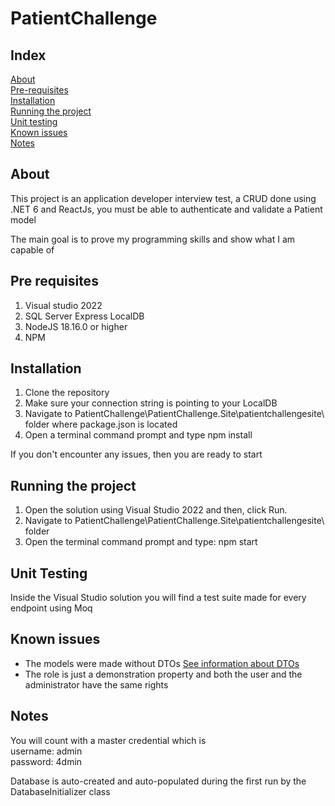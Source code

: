 # PatientChallenge

## Index

[About](#about)<br>
[Pre-requisites](#pre-requisites)<br>
[Installation](#installation)<br>
[Running the project](#running-the-project)<br>
[Unit testing](#unit-testing)<br>
[Known issues](#known-issues)<br>
[Notes](#notes)

## About

This project is an application developer interview test, a CRUD done using .NET 6 and ReactJs, you must be able to authenticate and validate a Patient model

The main goal is to prove my programming skills and show what I am capable of

## Pre requisites

1. Visual studio 2022
2. SQL Server Express LocalDB
3. NodeJS 18.16.0 or higher
4. NPM

## Installation

1. Clone the repository
2. Make sure your connection string is pointing to your LocalDB
3. Navigate to PatientChallenge\PatientChallenge.Site\patientchallengesite\ folder where package.json is located
4. Open a terminal command prompt and type npm install

If you don't encounter any issues, then you are ready to start 

## Running the project 

1. Open the solution using Visual Studio 2022 and then, click Run.
2. Navigate to PatientChallenge\PatientChallenge.Site\patientchallengesite\ folder
3. Open the terminal command prompt and type: npm start 

## Unit Testing

Inside the Visual Studio solution you will find a test suite made for every endpoint using Moq

## Known issues

- The models were made without DTOs [See information about DTOs](https://go.microsoft.com/fwlink/?linkid=2123754)
- The role is just a demonstration property and both the user and the administrator have the same rights

## Notes

You will count with a master credential which is 
<br>
username: admin
<br>
password: 4dmin

Database is auto-created and auto-populated during the first run by the DatabaseInitializer class